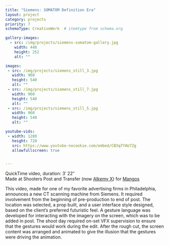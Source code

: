 ```yaml
---
title: "Siemens: SOMATOM Definition Era"
layout: project
category: projects
priority: 7
schemaType: CreativeWork  # itemtype from schema.org

gallery-images:
  - src: /img/projects/siemens-somatom-gallery.jpg
    width: 448
    height: 252
    alt: ""

images:
 - src: /img/projects/siemens_still_3.jpg
   width: 960
   height: 540
   alt: ""
 - src: /img/projects/siemens_still_7.jpg
   width: 960
   height: 540
   alt: ""
 - src: /img/projects/siemens_still_5.jpg
   width: 960
   height: 540
   alt: ""

youtube-vids:
 - width: 1280
   height: 720
   src: https://www.youtube-nocookie.com/embed/CB3qfYAU7Zg
   allowfullscreen: true


---
```


<p class="subhead">QuickTime video, duration: 3&prime; 22&Prime;<br/>
Made at Shooters Post and Transfer (now <a href="http://www.alkemy-x.com/" target="_blank">Alkemy X</a>) for <a href="http://www.mangosinc.com/" target="_blank">Mangos</a></p>
<meta itemprop="duration" content="T3M22S" />

<p about>This video, made for one of my favorite advertising firms in Philadelphia, announces a new CT scanning machine from Siemens. It required involvement from the beginning of pre-production to end of post. The location was selected, a prop built, and a user interface style designed, based on the client’s preferred futuristic feel. A gesture language was developed for interacting with the imagery on the screen, which was to be added in post. The shoot day required on-set VFX supervision to ensure that the gestures would work during the edit. After the rough cut, the screen content was arranged and animated to give the illusion that the gestures were driving the animation.</p>
		